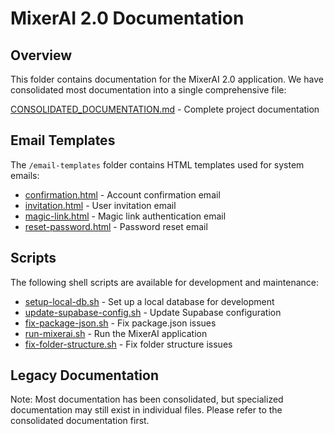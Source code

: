 # MixerAI 2.0 Documentation

## Overview

This folder contains documentation for the MixerAI 2.0 application. We have consolidated most documentation into a single comprehensive file:

[CONSOLIDATED_DOCUMENTATION.md](./CONSOLIDATED_DOCUMENTATION.md) - Complete project documentation

## Email Templates

The `/email-templates` folder contains HTML templates used for system emails:

- [confirmation.html](./email-templates/confirm-signup.html) - Account confirmation email
- [invitation.html](./email-templates/invitation.html) - User invitation email
- [magic-link.html](./email-templates/magic-link.html) - Magic link authentication email
- [reset-password.html](./email-templates/reset-password.html) - Password reset email

## Scripts

The following shell scripts are available for development and maintenance:

- [setup-local-db.sh](./setup-local-db.sh) - Set up a local database for development
- [update-supabase-config.sh](./update-supabase-config.sh) - Update Supabase configuration
- [fix-package-json.sh](./fix-package-json.sh) - Fix package.json issues
- [run-mixerai.sh](./run-mixerai.sh) - Run the MixerAI application
- [fix-folder-structure.sh](./fix-folder-structure.sh) - Fix folder structure issues

## Legacy Documentation

Note: Most documentation has been consolidated, but specialized documentation may still exist in individual files. Please refer to the consolidated documentation first.
